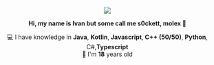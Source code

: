<p align="center">
  <a href="https://github.com/blessedroot">
    <img src="https://komarev.com/ghpvc/?username=blessedroot&color=red">
  </a>
</p>

<p align="center"><b>Hi, my name is Ivan but some call me s0ckett, molex 👋</b></p>
<p align="center">💻 I have knowledge in <b>Java</b>, <b>Kotlin</b>,<b> Javascript</b>,<b> C++ (50/50)</b>, <b>Python</b>,<br>C#</b>,<b>Typescript</b><br>🎉 I'm <b>18</b> years old</p>

</br>
